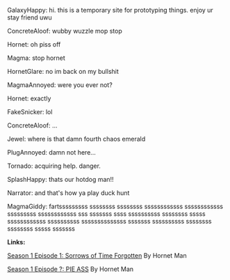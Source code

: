 GalaxyHappy: hi. this is a temporary site for prototyping things. enjoy ur stay friend uwu

ConcreteAloof: wubby wuzzle mop stop

Hornet: oh piss off

Magma: stop hornet

HornetGlare: no im back on my bullshit

MagmaAnnoyed: were you ever not?

Hornet: exactly

FakeSnicker: lol

ConcreteAloof: ...

Jewel: where is that damn fourth chaos emerald

PlugAnnoyed: damn not here...

Tornado: acquiring help. danger.

SplashHappy: thats our hotdog man!!

Narrator: and that's how ya play duck hunt

MagmaGiddy: fartsssssssss ssssssss ssssssss ssssssssssss ssssssssssss sssssssss ssssssssssss sss sssssss ssss ssssssssss ssssssss sssss ssssssssssss ssssssssss ssssssssssssss sssssss ssssssssss ssssssss ssssssss sssss sssssss

**Links:**

[Season 1 Episode 1: Sorrows of Time Forgotten](CR_S1_E01.htm) By Hornet Man

[Season 1 Episode ?: PIE ASS](CR_S1_PIEASS.htm) By Hornet Man


<script src="assets/js/mugshots.js"></script>

<script src="assets/js/replacediv.js"></script>

